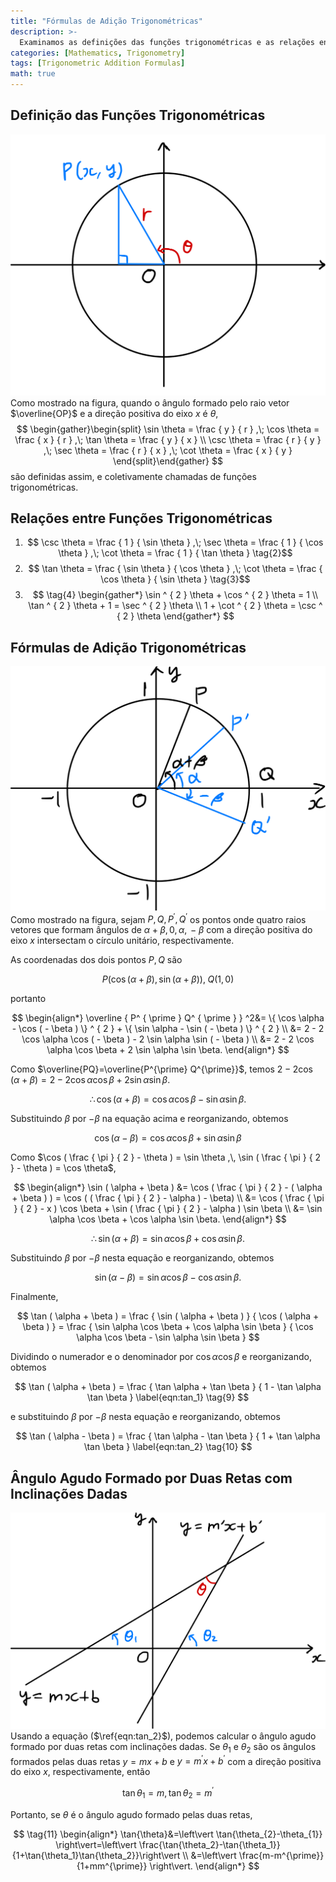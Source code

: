 ```yaml
---
title: "Fórmulas de Adição Trigonométricas"
description: >-
  Examinamos as definições das funções trigonométricas e as relações entre elas, e a partir disso derivamos as fórmulas de adição trigonométricas e fórmulas relacionadas.
categories: [Mathematics, Trigonometry]
tags: [Trigonometric Addition Formulas]
math: true
---
```


## Definição das Funções Trigonométricas
![Unit Circle and Radius Vector](/assets/img/trigonometry/definition.png)
Como mostrado na figura, quando o ângulo formado pelo raio vetor $\overline{OP}$ e a direção positiva do eixo $x$ é $\theta$,
$$
\begin{gather}\begin{split}
\sin \theta = \frac { y } { r } ,\; \cos \theta = \frac { x } { r } ,\; \tan \theta = \frac { y } { x } \\ \csc \theta = \frac { r } { y } ,\; \sec \theta = \frac { r } { x } ,\; \cot \theta = \frac { x } { y } \end{split}\end{gather}
$$
são definidas assim, e coletivamente chamadas de funções trigonométricas.

## Relações entre Funções Trigonométricas
1. $$ \csc \theta = \frac { 1 } { \sin \theta } ,\; \sec \theta = \frac { 1 } { \cos \theta } ,\; \cot \theta = \frac { 1 } { \tan \theta } \tag{2}$$
2. $$ \tan \theta = \frac { \sin \theta } { \cos \theta } ,\; \cot \theta = \frac { \cos \theta } { \sin \theta } \tag{3}$$
3. $$ \tag{4} \begin{gather*}
\sin ^ { 2 } \theta + \cos ^ { 2 } \theta = 1 \\
\tan ^ { 2 } \theta + 1 = \sec ^ { 2 } \theta \\
1 + \cot ^ { 2 } \theta = \csc ^ { 2 } \theta 
\end{gather*} 
$$

## Fórmulas de Adição Trigonométricas
![Deriving the Trigonometric Addition Formulas](/assets/img/trigonometry/trigonometric-addition-formulas.png)
Como mostrado na figura, sejam $P, Q, P^{\prime}, Q^{\prime}$ os pontos onde quatro raios vetores que formam ângulos de $\alpha+\beta,\, 0,\, \alpha,\, -\beta$ com a direção positiva do eixo $x$ intersectam o círculo unitário, respectivamente.

As coordenadas dos dois pontos $P, Q$ são

$$
P(\cos(\alpha+\beta), \sin(\alpha+\beta)),\; Q(1,0)
$$

portanto

$$
\begin{align*} \overline { P^ { \prime } Q^ { \prime } } ^2&= \{ \cos \alpha - \cos ( - \beta ) \} ^ { 2 } + \{ \sin \alpha - \sin ( - \beta ) \} ^ { 2 } \\
&= 2 - 2 \cos \alpha \cos ( - \beta ) - 2 \sin \alpha \sin ( - \beta ) \\
&= 2 - 2 \cos \alpha \cos \beta + 2 \sin \alpha \sin \beta. \end{align*}
$$

Como $\overline{PQ}=\overline{P^{\prime} Q^{\prime}}$, temos $2 - 2 \cos ( \alpha + \beta ) = 2 - 2 \cos \alpha \cos \beta + 2 \sin \alpha \sin \beta.$

$$
 \therefore \cos ( \alpha + \beta ) = \cos \alpha \cos \beta - \sin \alpha \sin \beta. \label{eqn:cos_1} \tag{5}
$$

Substituindo $\beta$ por $-\beta$ na equação acima e reorganizando, obtemos

$$
\cos ( \alpha - \beta ) = \cos \alpha \cos \beta + \sin \alpha \sin \beta \label{eqn:cos_2} \tag{6}
$$

Como $\cos ( \frac { \pi } { 2 } - \theta ) = \sin \theta ,\, \sin ( \frac { \pi } { 2 } - \theta ) = \cos \theta$,

$$
\begin{align*} \sin ( \alpha + \beta ) &= \cos ( \frac { \pi } { 2 } - ( \alpha + \beta ) ) = \cos ( ( \frac { \pi } { 2 } - \alpha ) - \beta) \\ &= \cos ( \frac { \pi } { 2 } - x ) \cos \beta + \sin ( \frac { \pi } { 2 } - \alpha ) \sin \beta \\ &= \sin \alpha \cos \beta + \cos \alpha \sin \beta. \end{align*}
$$

$$
\therefore \sin ( \alpha + \beta ) = \sin \alpha \cos \beta + \cos \alpha \sin \beta. \label{eqn:sin_1} \tag{7}
$$

Substituindo $\beta$ por $-\beta$ nesta equação e reorganizando, obtemos

$$
\sin ( \alpha - \beta ) = \sin \alpha \cos \beta - \cos \alpha \sin \beta. \label{eqn:sin_2} \tag{8}
$$

Finalmente,

$$
\tan ( \alpha + \beta ) = \frac { \sin ( \alpha + \beta ) } { \cos ( \alpha + \beta ) } = \frac { \sin \alpha \cos \beta + \cos \alpha \sin \beta } { \cos \alpha \cos \beta - \sin \alpha \sin \beta }
$$

Dividindo o numerador e o denominador por $\cos{\alpha} \cos{\beta}$ e reorganizando, obtemos

$$
\tan ( \alpha + \beta ) = \frac { \tan \alpha + \tan \beta } { 1 - \tan \alpha \tan \beta } \label{eqn:tan_1} \tag{9}
$$

e substituindo $\beta$ por $-\beta$ nesta equação e reorganizando, obtemos

$$
\tan ( \alpha - \beta ) = \frac { \tan \alpha - \tan \beta } { 1 + \tan \alpha \tan \beta } \label{eqn:tan_2} \tag{10}
$$

## Ângulo Agudo Formado por Duas Retas com Inclinações Dadas
![Angle formed by two lines](/assets/img/trigonometry/angle-formed-by-two-lines.png)
Usando a equação ($\ref{eqn:tan_2}$), podemos calcular o ângulo agudo formado por duas retas com inclinações dadas. Se $\theta_{1}$ e $\theta_{2}$ são os ângulos formados pelas duas retas $y=mx+b$ e $y=m^{\prime} x+b^{\prime}$ com a direção positiva do eixo $x$, respectivamente, então

$$
\tan{\theta_{1}}=m,\, \tan{\theta_{2}}=m^{\prime}
$$

Portanto, se $\theta$ é o ângulo agudo formado pelas duas retas,

$$
\tag{11} \begin{align*}
\tan{\theta}&=\left\vert \tan{\theta_{2}-\theta_{1}} \right\vert=\left\vert \frac{\tan{\theta_2}-\tan{\theta_1}}{1+\tan{\theta_1}\tan{\theta_2}}\right\vert \\
&=\left\vert \frac{m-m^{\prime}}{1+mm^{\prime}} \right\vert.
\end{align*}
$$
